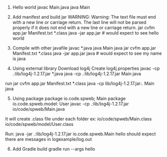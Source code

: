 1. Hello world
    javac Main.java
    java Main
2. Add manifest and build jar
    WARNING:
        Warning: The text file must end with a new line or carriage return. The last line will not be parsed properly if it does not end with a new line or carriage return.
    jar cvfm app.jar Manifest.txt *.class
    java -jar app.jar   # would expect to see hello world

3. Compile with other javafile
    javac *.java
    java Main java
    jar cvfm app.jar Manifest.txt *.class
    java -jar app.jar java # would expect to see my name is java

4. Using external library
  Download log4j
  Create log4j.properties
  javac -cp .:lib/log4j-1.2.17.jar *.java
  java -cp .:lib/log4j-1.2.17.jar Main java

run
  jar cvfm app.jar Manifest.txt *.class
  java -cp lib/log4j-1.2.17.jar:. Main java

5. Using package
  package io.code.spweb; Main
  package io.code.spweb.model: User
  javac -cp .:lib/log4j-1.2.17.jar io/code/spweb/Main.java

  It will create .class file under each folder
  ex: io/code/spweb/Main.class
      io/code/spweb/model/User.class

Run:
  java -jar .:lib/log4j-1.2.17.jar io.code.spweb.Main hello
  should expect there are messages in logexample/log.out

6. Add Gradle build
  gradle run --args hello